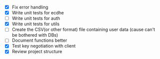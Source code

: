 - [x] Fix error handling
- [x] Write unit tests for ecdhe
- [ ] Write unit tests for auth
- [x] Write unit tests for utils
- [ ] Create the CSV(or other format) file containing user data (cause can't be bothered with DBs)
- [ ] Document functions better
- [x] Test key negotiation with client
- [x] Review project structure